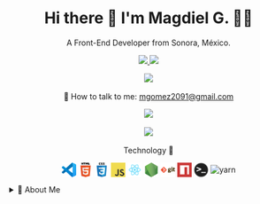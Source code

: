 <h1 align='center'>
  Hi there 👋 I'm Magdiel G. 👨‍💻
</h1>

<p align='center'>
  A Front-End Developer from Sonora, México.
</p>



<p align='center'>
  <a href="https://www.linkedin.com/in/magdielgomez/">
    <img src="https://img.shields.io/badge/linkedin-%230077B5.svg?&style=for-the-badge&logo=linkedin&logoColor=white" />
  </a>
  <a href="https://github.com/gmz2091">
    <img src="https://img.shields.io/badge/github-3B3937.svg?&style=for-the-badge&logo=github&logoColor=white" />        
  </a>
</p>

<p align='center'>
  <a href="#"><img src="https://github-readme-stats.vercel.app/api?username=gmz2091&show_icons=true&count_private=true&theme=dark" width="350"></a>
</p>

<p align='center'>
  📱 How to talk to me: <a href='mailto:mgomez2091@gmail.com'>mgomez2091@gmail.com</a>
</p>

<p align='center'>
  <a href="#" style="cursor: default"><img src="https://komarev.com/ghpvc/?username=mgomez2091&color=blue"></a>
</p>

<p align='center'>
  <img src="https://github-readme-stats.vercel.app/api/top-langs/?username=gmz2091&hide=PlpgSQL,jupyter%20notebook,html">
</p>

<p align='center'>
    Technology 🚀
</p>
<p align='center'>
    <img align="center" alt="Visual Studio Code" width="26px" src="https://raw.githubusercontent.com/github/explore/80688e429a7d4ef2fca1e82350fe8e3517d3494d/topics/visual-studio-code/visual-studio-code.png" />
    <img align="center" alt="HTML" width="26px" src="https://raw.githubusercontent.com/github/explore/80688e429a7d4ef2fca1e82350fe8e3517d3494d/topics/html/html.png" />
    <img align="center" alt="CSS" width="26px" src="https://raw.githubusercontent.com/github/explore/80688e429a7d4ef2fca1e82350fe8e3517d3494d/topics/css/css.png" />
    <img align="center" alt="JavaScript" width="26px" src="https://raw.githubusercontent.com/github/explore/80688e429a7d4ef2fca1e82350fe8e3517d3494d/topics/javascript/javascript.png" />
    <img align="center" alt="React" width="26px" src="https://raw.githubusercontent.com/github/explore/80688e429a7d4ef2fca1e82350fe8e3517d3494d/topics/react/react.png" />
    <img align="center" alt="Node.js" width="26px" src="https://raw.githubusercontent.com/github/explore/80688e429a7d4ef2fca1e82350fe8e3517d3494d/topics/nodejs/nodejs.png" />
    <img align="center" alt="git" width="26px" src="https://raw.githubusercontent.com/github/explore/80688e429a7d4ef2fca1e82350fe8e3517d3494d/topics/git/git.png" />
    <img align="center" alt="npm" width="26px" src="https://raw.githubusercontent.com/github/explore/80688e429a7d4ef2fca1e82350fe8e3517d3494d/topics/npm/npm.png" />
    <img align="center" alt="terminal" width="26px" src="https://raw.githubusercontent.com/github/explore/80688e429a7d4ef2fca1e82350fe8e3517d3494d/topics/terminal/terminal.png">
    <img align="center" alt="yarn" width="26px" src="https://cdn.icon-icons.com/icons2/2415/PNG/512/yarn_original_logo_icon_146287.png">
</p>

<details>
  <summary>📃 About Me</summary>

## Education 🚀

- 📖 **Information systems**\
📆 2020 - Moment\
📍 **Platzi

## Experience 🚀

- 👨‍💻 **Front-End Developer**\
📆 04-2021 - 12-2021\
📍 **Loro** - Colombia
📆 2022 - Moment\
📍 **CloudAppi** - LAtam

</details>


<!--
**gmz2091/gmz2091** is a ✨ _special_ ✨ repository because its `README.md` (this file) appears on your GitHub profile.

Here are some ideas to get you started:

- 🔭 I’m currently working on ...
- 🌱 I’m currently learning ...
- 👯 I’m looking to collaborate on ...
- 🤔 I’m looking for help with ...
- 💬 Ask me about ...
- 📫 How to reach me: ...
- 😄 Pronouns: ...
- ⚡ Fun fact: ...
-->
